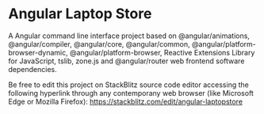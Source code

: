 # Angular Laptop Store

A Angular command line interface project based on @angular/animations, @angular/compiler, @angular/core, @angular/common, @angular/platform-browser-dynamic, @angular/platform-browser, Reactive Extensions Library for JavaScript, tslib, zone.js and @angular/router web frontend software dependencies.

Be free to edit this project on StackBlitz source code editor accessing the following hyperlink through any contemporany web browser (like Microsoft Edge or Mozilla Firefox): https://stackblitz.com/edit/angular-laptopstore
